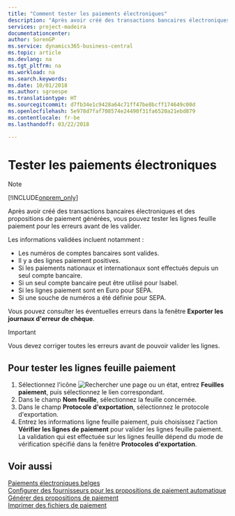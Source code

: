 ```yaml
---
title: "Comment tester les paiements électroniques"
description: "Après avoir créé des transactions bancaires électroniques et des propositions de paiement générées, vous pouvez tester les lignes feuille paiement pour les erreurs avant de les valider."
services: project-madeira
documentationcenter: 
author: SorenGP
ms.service: dynamics365-business-central
ms.topic: article
ms.devlang: na
ms.tgt_pltfrm: na
ms.workload: na
ms.search.keywords: 
ms.date: 10/01/2018
ms.author: sgroespe
ms.translationtype: HT
ms.sourcegitcommit: d7fb34e1c9428a64c71ff47be8bcff174649c00d
ms.openlocfilehash: 5e978d7faf708574e24490f31fa6520a21ebd879
ms.contentlocale: fr-be
ms.lasthandoff: 03/22/2018

---
```

# <a name="test-electronic-payments"></a>Tester les paiements électroniques
> [!Note]
> [!INCLUDE[onprem_only](../../includes/onprem_only_md.md)]

Après avoir créé des transactions bancaires électroniques et des propositions de paiement générées, vous pouvez tester les lignes feuille paiement pour les erreurs avant de les valider.  

Les informations validées incluent notamment :  

- Les numéros de comptes bancaires sont valides.  
- Il y a des lignes paiement positives.  
- Si les paiements nationaux et internationaux sont effectués depuis un seul compte bancaire.  
- Si un seul compte bancaire peut être utilisé pour Isabel.  
- Si les lignes paiement sont en Euro pour SEPA.  
- Si une souche de numéros a été définie pour SEPA.  

Vous pouvez consulter les éventuelles erreurs dans la fenêtre **Exporter les journaux d'erreur de chèque**.  

> [!IMPORTANT]  
>  Vous devez corriger toutes les erreurs avant de pouvoir valider les lignes.  

## <a name="to-test-payment-journal-lines"></a>Pour tester les lignes feuille paiement  

1.  Sélectionnez l'icône ![Rechercher une page ou un état](../../media/ui-search/search_small.png "icône Rechercher une page ou un état"), entrez **Feuilles paiement**, puis sélectionnez le lien correspondant.  
2.  Dans le champ **Nom feuille**, sélectionnez la feuille concernée.  
3.  Dans le champ **Protocole d'exportation**, sélectionnez le protocole d'exportation.  
4.  Entrez les informations ligne feuille paiement, puis choisissez l'action **Vérifier les lignes de paiement** pour valider les lignes feuille paiement. La validation qui est effectuée sur les lignes feuille dépend du mode de vérification spécifié dans la fenêtre **Protocoles d'exportation**.  

## <a name="see-also"></a>Voir aussi  
 [Paiements électroniques belges](belgian-electronic-payments.md)   
 [Configurer des fournisseurs pour les propositions de paiement automatique](how-to-set-up-vendors-for-automatic-payment-suggestions.md)   
 [Générer des propositions de paiement](how-to-generate-payment-suggestions.md)   
 [Imprimer des fichiers de paiement](how-to-print-payment-files.md)

